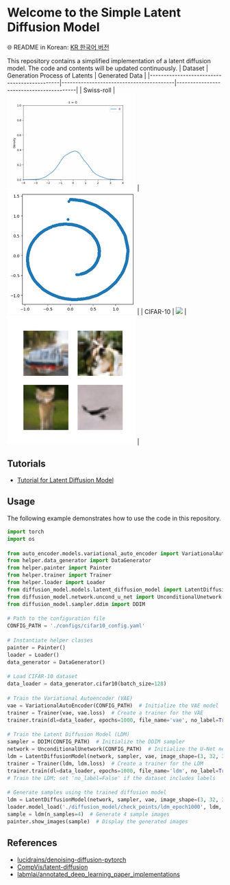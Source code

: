 # Welcome to the Simple Latent Diffusion Model

🌐 README in Korean: [KR 한국어 버전](README_ko.md)

This repository contains a simplified implementation of a latent diffusion model. The code and contents will be updated continuously.
| Dataset                                     | Generation Process of Latents           | Generated Data                          |
|---------------------------------------------|-----------------------------------------|-----------------------------------------|
| Swiss-roll  | <img src="assets/swiss_roll.gif" width="300" height: auto/>   | <img src="assets/swiss_roll_image.png" width="300" height: auto/>  |
| CIFAR-10  | <img src="assets/cifar10.gif" width="300" height: auto/>   | <img src="assets/cifar10_image.png" width="300" height: auto/>  |

## Tutorials

- [Tutorial for Latent Diffusion Model](notebook/simple_latent_diffusion_model_tutorial.ipynb)

## Usage

The following example demonstrates how to use the code in this repository.

```python
import torch
import os

from auto_encoder.models.variational_auto_encoder import VariationalAutoEncoder
from helper.data_generator import DataGenerator
from helper.painter import Painter
from helper.trainer import Trainer
from helper.loader import Loader
from diffusion_model.models.latent_diffusion_model import LatentDiffusionModel
from diffusion_model.network.uncond_u_net import UnconditionalUnetwork
from diffusion_model.sampler.ddim import DDIM

# Path to the configuration file
CONFIG_PATH = './configs/cifar10_config.yaml'

# Instantiate helper classes
painter = Painter()
loader = Loader()
data_generator = DataGenerator()

# Load CIFAR-10 dataset
data_loader = data_generator.cifar10(batch_size=128)

# Train the Variational Autoencoder (VAE)
vae = VariationalAutoEncoder(CONFIG_PATH)  # Initialize the VAE model
trainer = Trainer(vae, vae.loss)  # Create a trainer for the VAE
trainer.train(dl=data_loader, epochs=1000, file_name='vae', no_label=True)  # Train the VAE

# Train the Latent Diffusion Model (LDM)
sampler = DDIM(CONFIG_PATH)  # Initialize the DDIM sampler
network = UnconditionalUnetwork(CONFIG_PATH)  # Initialize the U-Net network
ldm = LatentDiffusionModel(network, sampler, vae, image_shape=(3, 32, 32))  # Initialize the LDM
trainer = Trainer(ldm, ldm.loss)  # Create a trainer for the LDM
trainer.train(dl=data_loader, epochs=1000, file_name='ldm', no_label=True)  
# Train the LDM; set 'no_label=False' if the dataset includes labels

# Generate samples using the trained diffusion model
ldm = LatentDiffusionModel(network, sampler, vae, image_shape=(3, 32, 32))  # Re-initialize the LDM
loader.model_load('./diffusion_model/check_points/ldm_epoch1000', ldm, ema=True)  # Load the trained model
sample = ldm(n_samples=4)  # Generate 4 sample images
painter.show_images(sample)  # Display the generated images

```


## References
- [lucidrains/denoising-diffusion-pytorch](https://github.com/lucidrains/denoising-diffusion-pytorch)
- [CompVis/latent-diffusion](https://github.com/CompVis/latent-diffusion)
- [labmlai/annotated_deep_learning_paper_implementations](https://github.com/labmlai/annotated_deep_learning_paper_implementations/tree/master/labml_nn/diffusion/stable_diffusion)
